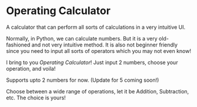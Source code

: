 # Operating Calculator
A calculator that can perform all sorts of calculations in a very intuitive UI.

Normally, in Python, we can calculate numbers. But it is a very old-fashioned and not very intuitive method. It is also not beginner friendly since you need to input all sorts of operators which you may not even know!

I bring to you *Operating Calculator*! Just input 2 numbers, choose your operation, and voila!

Supports upto 2 numbers for now. (Update for 5 coming soon!)

Choose between a wide range of operations, let it be Addition, Subtraction, etc. The choice is yours!
